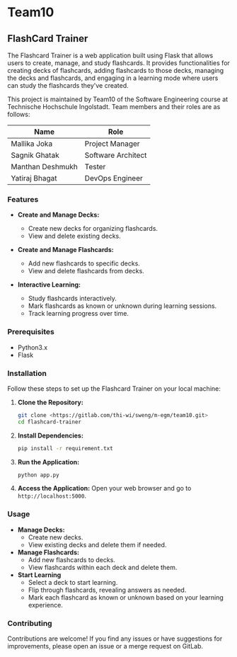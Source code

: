 # Team10

## FlashCard Trainer


The Flashcard Trainer is a web application built using Flask that allows users to create, manage, and study flashcards. It provides functionalities for creating decks of flashcards, adding flashcards to those decks, managing the decks and flashcards, and engaging in a learning mode where users can study the flashcards they've created.

This project is maintained by Team10 of the Software Engineering course at Technische Hochschule Ingolstadt. Team members and their roles are as follows:

| Name             | Role                |
|------------------|---------------------|
| Mallika Joka     | Project Manager     |
| Sagnik Ghatak    | Software Architect  |
| Manthan Deshmukh | Tester              |
| Yatiraj Bhagat   | DevOps Engineer     |

### Features

- **Create and Manage Decks:**
  - Create new decks for organizing flashcards.
  - View and delete existing decks.

- **Create and Manage Flashcards:**
  - Add new flashcards to specific decks.
  - View and delete flashcards from decks.

- **Interactive Learning:**
  - Study flashcards interactively.
  - Mark flashcards as known or unknown during learning sessions.
  - Track learning progress over time.

### Prerequisites

- Python3.x
- Flask

### Installation

Follow these steps to set up the Flashcard Trainer on your local machine:

1. **Clone the Repository:**
   ```bash
   git clone <https://gitlab.com/thi-wi/sweng/m-egm/team10.git>
   cd flashcard-trainer
2. **Install Dependencies:**
    ```bash
    pip install -r requirement.txt
3. **Run the Application:**
    ```bash
    python app.py
4. **Access the Application:**
    Open your web browser and go to `http://localhost:5000`.

### Usage

- **Manage Decks:**
  - Create new decks.
  - View existing decks and delete them if needed.
- **Manage Flashcards:**
  - Add new flashcards to decks.
  - View flashcards within each deck and delete them.
- **Start Learning**
  - Select a deck to start learning.
  - Flip through flashcards, revealing answers as needed.
  - Mark each flashcard as known or unknown based on your learning experience.

### Contributing 

Contributions are welcome! If you find any issues or have suggestions for improvements, please open an issue or a merge request on GitLab.
    